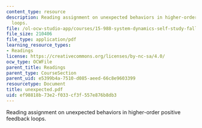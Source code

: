 ```yaml
---
content_type: resource
description: Reading assignment on unexpected behaviors in higher-order positive feedback
  loops.
file: /ol-ocw-studio-app/courses/15-988-system-dynamics-self-study-fall-1998-spring-1999/ef98818b73e2f033cf3f557e876b8db3_unexpected.pdf
file_size: 210406
file_type: application/pdf
learning_resource_types:
- Readings
license: https://creativecommons.org/licenses/by-nc-sa/4.0/
ocw_type: OCWFile
parent_title: Readings
parent_type: CourseSection
parent_uid: e5399b4a-7510-d085-aeed-66c8e9603399
resourcetype: Document
title: unexpected.pdf
uid: ef98818b-73e2-f033-cf3f-557e876b8db3
---
```

Reading assignment on unexpected behaviors in higher-order positive feedback loops.